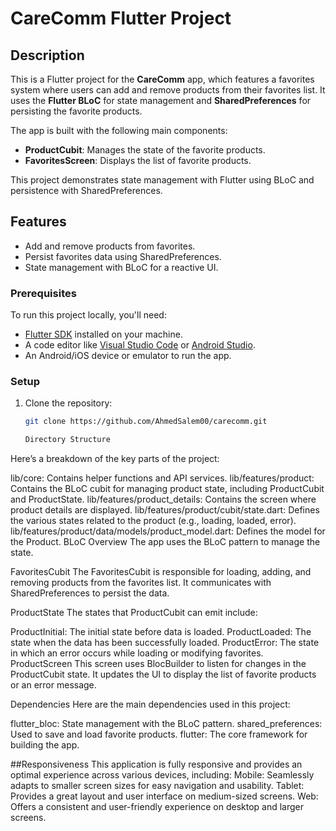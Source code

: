 # CareComm Flutter Project

## Description

This is a Flutter project for the **CareComm** app, which features a favorites system where users can add and remove products from their favorites list. It uses the **Flutter BLoC** for state management and **SharedPreferences** for persisting the favorite products.

The app is built with the following main components:

- **ProductCubit**: Manages the state of the favorite products.
- **FavoritesScreen**: Displays the list of favorite products.

This project demonstrates state management with Flutter using BLoC and persistence with SharedPreferences.

## Features

- Add and remove products from favorites.
- Persist favorites data using SharedPreferences.
- State management with BLoC for a reactive UI.


### Prerequisites

To run this project locally, you'll need:

- [Flutter SDK](https://flutter.dev/docs/get-started/install) installed on your machine.
- A code editor like [Visual Studio Code](https://code.visualstudio.com/) or [Android Studio](https://developer.android.com/studio).
- An Android/iOS device or emulator to run the app.

### Setup

1. Clone the repository:

   ```bash
   git clone https://github.com/AhmedSalem00/carecomm.git

   Directory Structure
Here’s a breakdown of the key parts of the project:

lib/core: Contains helper functions and API services.
lib/features/product: Contains the BLoC cubit for managing product state, including ProductCubit and ProductState.
lib/features/product_details: Contains the screen where product details are displayed.
lib/features/product/cubit/state.dart: Defines the various states related to the product (e.g., loading, loaded, error).
lib/features/product/data/models/product_model.dart: Defines the model for the Product.
BLoC Overview
The app uses the BLoC pattern to manage the state.

FavoritesCubit
The FavoritesCubit is responsible for loading, adding, and removing products from the favorites list. It communicates with SharedPreferences to persist the data.

ProductState
The states that ProductCubit can emit include:

ProductInitial: The initial state before data is loaded.
ProductLoaded: The state when the data has been successfully loaded.
ProductError: The state in which an error occurs while loading or modifying favorites.
ProductScreen
This screen uses BlocBuilder to listen for changes in the ProductCubit state. It updates the UI to display the list of favorite products or an error message.

Dependencies
Here are the main dependencies used in this project:

flutter_bloc: State management with the BLoC pattern.
shared_preferences: Used to save and load favorite products.
flutter: The core framework for building the app.


##Responsiveness
This application is fully responsive and provides an optimal experience across various devices, including:
Mobile: Seamlessly adapts to smaller screen sizes for easy navigation and usability.
Tablet: Provides a great layout and user interface on medium-sized screens.
Web: Offers a consistent and user-friendly experience on desktop and larger screens.

